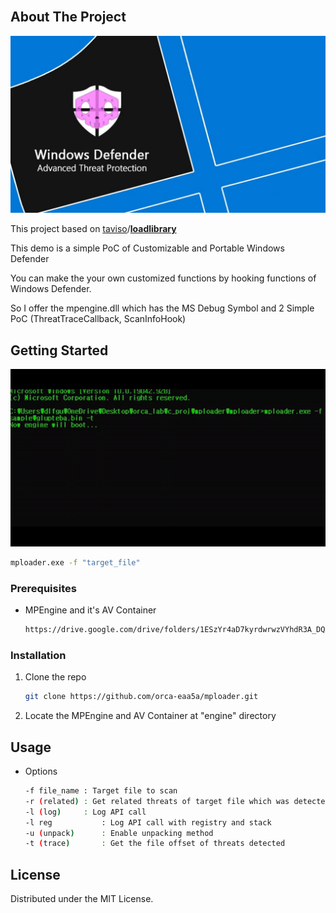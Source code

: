 <!--
*** Thanks for checking out the Best-README-Template. If you have a suggestion
*** that would make this better, please fork the repo and create a pull request
*** or simply open an issue with the tag "enhancement".
*** Thanks again! Now go create something AMAZING! :D
-->



<!-- PROJECT SHIELDS -->
<!--
*** I'm using markdown "reference style" links for readability.
*** Reference links are enclosed in brackets [ ] instead of parentheses ( ).
*** See the bottom of this document for the declaration of the reference variables
*** for contributors-url, forks-url, etc. This is an optional, concise syntax you may use.
*** https://www.markdownguide.org/basic-syntax/#reference-style-links
-->

<!-- PROJECT LOGO -->
<br />

<!-- ABOUT THE PROJECT -->

## About The Project



<img src="resource/wd.png" alt="Logo">

This project based on [taviso](https://github.com/taviso)/**[loadlibrary](https://github.com/taviso/loadlibrary)**

This demo is a simple PoC of Customizable and Portable Windows Defender

You can make the your own customized functions by hooking functions of Windows Defender.

So I offer the mpengine.dll which has the MS Debug Symbol and 2 Simple PoC (ThreatTraceCallback, ScanInfoHook)



<!-- GETTING STARTED -->
## Getting Started

<img src="resource/poc.gif" alt="Logo">

```sh
mploader.exe -f "target_file"
```



### Prerequisites

* MPEngine and it's AV Container
  ```sh
  https://drive.google.com/drive/folders/1ESzYr4aD7kyrdwrwzVYhdR3A_DQA0H_1?usp=sharing
  ```

### Installation

1. Clone the repo
   ```sh
   git clone https://github.com/orca-eaa5a/mploader.git
   ```
   
2. Locate the MPEngine and AV Container at "engine" directory

   

<!-- USAGE EXAMPLES -->

## Usage

* Options

   ```sh
   -f file_name	: Target file to scan
   -r (related)	: Get related threats of target file which was detected
   -l (log)		: Log API call
   -l reg			: Log API call with registry and stack
   -u (unpack)		: Enable unpacking method
   -t (trace)		: Get the file offset of threats detected
   ```

<!-- LICENSE -->

## License

Distributed under the MIT License.


